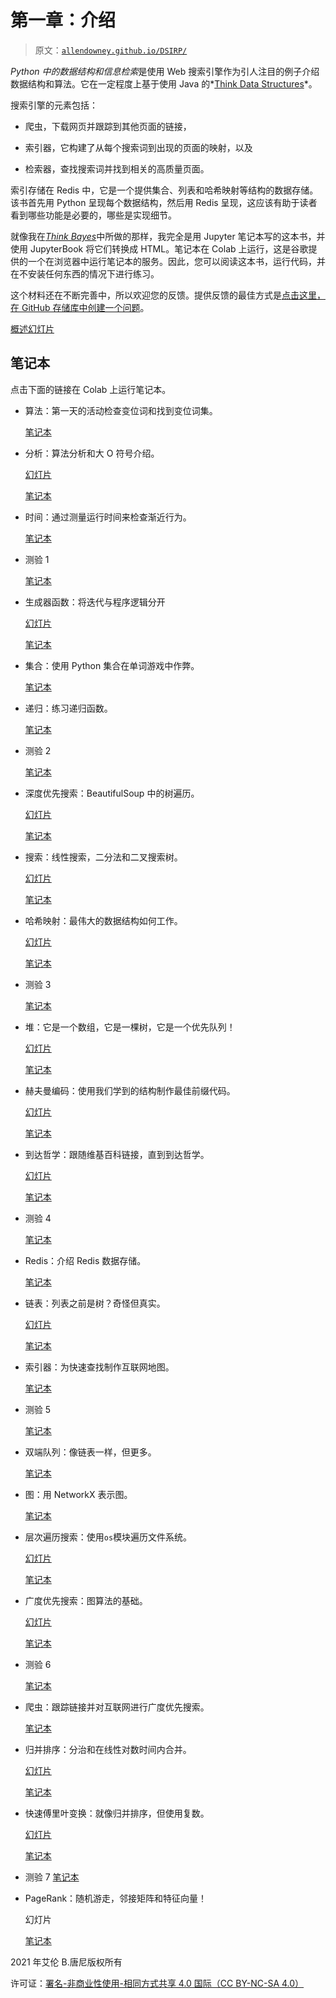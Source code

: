 # 第一章：介绍

> 原文：[`allendowney.github.io/DSIRP/`](https://allendowney.github.io/DSIRP/)

*Python 中的数据结构和信息检索*是使用 Web 搜索引擎作为引人注目的例子介绍数据结构和算法。它在一定程度上基于使用 Java 的*[Think Data Structures](https://greenteapress.com/wp/think-data-structures/)*。

搜索引擎的元素包括：

+   爬虫，下载网页并跟踪到其他页面的链接，

+   索引器，它构建了从每个搜索词到出现的页面的映射，以及

+   检索器，查找搜索词并找到相关的高质量页面。

索引存储在 Redis 中，它是一个提供集合、列表和哈希映射等结构的数据存储。该书首先用 Python 呈现每个数据结构，然后用 Redis 呈现，这应该有助于读者看到哪些功能是必要的，哪些是实现细节。

就像我在[*Think Bayes*](https://greenteapress.com/wp/think-bayes/)中所做的那样，我完全是用 Jupyter 笔记本写的这本书，并使用 JupyterBook 将它们转换成 HTML。笔记本在 Colab 上运行，这是谷歌提供的一个在浏览器中运行笔记本的服务。因此，您可以阅读这本书，运行代码，并在不安装任何东西的情况下进行练习。

这个材料还在不断完善中，所以欢迎您的反馈。提供反馈的最佳方式是[点击这里，在 GitHub 存储库中创建一个问题](https://github.com/AllenDowney/DSIRP/issues)。

[概述幻灯片](https://docs.google.com/presentation/d/e/2PACX-1vRFFocqlEH4YAbi8_xgZhfx9cvHFdMkhx_-yQ2aVVqc5quUQlm_mhuu7XoE9UOARsvwDe9X0kcA2DqS/pub)

## 笔记本

点击下面的链接在 Colab 上运行笔记本。

+   算法：第一天的活动检查变位词和找到变位词集。

    [笔记本](https://colab.research.google.com/github/AllenDowney/DSIRP/blob/main/notebooks/algorithms.ipynb)

+   分析：算法分析和大 O 符号介绍。

    [幻灯片](https://docs.google.com/presentation/d/e/2PACX-1vQXYlOUlPPTE9GGR3UBugxYT8n_TcIGR5ttG7Rz_aA8lAFLTCeYUC1HFnQyDQBKPOv6PC7_PQ5Q-xz6/pub)

    [笔记本](https://colab.research.google.com/github/AllenDowney/DSIRP/blob/main/notebooks/analysis.ipynb)

+   时间：通过测量运行时间来检查渐近行为。

    [笔记本](https://colab.research.google.com/github/AllenDowney/DSIRP/blob/main/notebooks/timing.ipynb)

+   测验 1

    [笔记本](https://colab.research.google.com/github/AllenDowney/DSIRP/blob/main/notebooks/quiz01.ipynb)

+   生成器函数：将迭代与程序逻辑分开

    [幻灯片](https://docs.google.com/presentation/d/e/2PACX-1vTOxX01R5LNdEZDqSkiG5YOlJQieAO2bePigUnz6Fx5fiJqTMtpoOzn0ltpaeuWbfLl74vz6YqWUmZK/pub)

    [笔记本](https://colab.research.google.com/github/AllenDowney/DSIRP/blob/main/notebooks/generator.ipynb)

+   集合：使用 Python 集合在单词游戏中作弊。

    [笔记本](https://colab.research.google.com/github/AllenDowney/DSIRP/blob/main/notebooks/set.ipynb)

+   递归：练习递归函数。

    [笔记本](https://colab.research.google.com/github/AllenDowney/DSIRP/blob/main/notebooks/recursion.ipynb)

+   测验 2

    [笔记本](https://colab.research.google.com/github/AllenDowney/DSIRP/blob/main/notebooks/quiz02.ipynb)

+   深度优先搜索：BeautifulSoup 中的树遍历。

    [幻灯片](https://docs.google.com/presentation/d/e/2PACX-1vTQzIt8u_vdwhqeFjPIHUNDFlO0_2-GId567gTbSCtyfQM0nRWjlxbklUhWTGl4KDzVI4_JxcfYRfEa/pub)

    [笔记本](https://colab.research.google.com/github/AllenDowney/DSIRP/blob/main/notebooks/dfs.ipynb)

+   搜索：线性搜索，二分法和二叉搜索树。

    [幻灯片](https://docs.google.com/presentation/d/e/2PACX-1vQItNQPqCoUITZggi-ML-OYZtecevxcsPVvbP1JvW55erx2tXaO3cibTrWE5E8myJ4wqRPLt7xby7ei/pub)

    [笔记本](https://colab.research.google.com/github/AllenDowney/DSIRP/blob/main/notebooks/searching.ipynb)

+   哈希映射：最伟大的数据结构如何工作。

    [幻灯片](https://docs.google.com/presentation/d/e/2PACX-1vQXOQd5jpi4eHfIg9iqPCOSLVFEnaAvAiFhBAGZECl0wZ2XKJdbMSnGZsym8CvVq-IsxvvKu1tB7e2L/pub)

    [笔记本](https://colab.research.google.com/github/AllenDowney/DSIRP/blob/main/notebooks/hashmap.ipynb)

+   测验 3

    [笔记本](https://colab.research.google.com/github/AllenDowney/DSIRP/blob/main/notebooks/quiz03.ipynb)

+   堆：它是一个数组，它是一棵树，它是一个优先队列！

    [幻灯片](https://docs.google.com/presentation/d/e/2PACX-1vQTHKlq7pvrOCgqgPhLodGUtrcA3sFGco4r8O041WvmKLi-JFDfUPpb4X6txEn1qe2RR_xBfvXlXtSD/pub)

    [笔记本](https://colab.research.google.com/github/AllenDowney/DSIRP/blob/main/notebooks/heap.ipynb)

+   赫夫曼编码：使用我们学到的结构制作最佳前缀代码。

    [幻灯片](https://docs.google.com/presentation/d/e/2PACX-1vQjk8Ko3u59qdandz-R_KfmQiHc2oIBk5RcJlWMXubdIMDxYuZpVHqn26jLylm0_eMf_ZJ-rOgnBjpi/pub)

    [笔记本](https://colab.research.google.com/github/AllenDowney/DSIRP/blob/main/notebooks/huffman.ipynb)

+   到达哲学：跟随维基百科链接，直到到达哲学。

    [幻灯片](https://docs.google.com/presentation/d/e/2PACX-1vQKVxHQKnp4LoiDipCvMh6GFRhgdiNFG_fqJ6vOfFb-ai9S1jLLbFvR1Qp4ocaAMNGL2FSaUd3-3H62/pub)

    [笔记本](https://colab.research.google.com/github/AllenDowney/DSIRP/blob/main/notebooks/philosophy.ipynb)

+   测验 4

    [笔记本](https://colab.research.google.com/github/AllenDowney/DSIRP/blob/main/notebooks/quiz04.ipynb)

+   Redis：介绍 Redis 数据存储。

    [笔记本](https://colab.research.google.com/github/AllenDowney/DSIRP/blob/main/notebooks/redis.ipynb)

+   链表：列表之前是树？奇怪但真实。

    [幻灯片](https://docs.google.com/presentation/d/e/2PACX-1vRSKmupEcVRXzH4jj31Zk5To6PrmIej58HviUrbN0a7wKTKBZwdoVHcGSFKvWac-L1w3Js9R6eD33fn/pub)

    [笔记本](https://colab.research.google.com/github/AllenDowney/DSIRP/blob/main/notebooks/linked_list.ipynb)

+   索引器：为快速查找制作互联网地图。

    [笔记本](https://colab.research.google.com/github/AllenDowney/DSIRP/blob/main/notebooks/indexer.ipynb)

+   测验 5

    [笔记本](https://colab.research.google.com/github/AllenDowney/DSIRP/blob/main/notebooks/quiz05.ipynb)

+   双端队列：像链表一样，但更多。

    [笔记本](https://colab.research.google.com/github/AllenDowney/DSIRP/blob/main/notebooks/deque.ipynb)

+   图：用 NetworkX 表示图。

    [笔记本](https://colab.research.google.com/github/AllenDowney/DSIRP/blob/main/notebooks/graph.ipynb)

+   层次遍历搜索：使用`os`模块遍历文件系统。

    [幻灯片](https://docs.google.com/presentation/d/e/2PACX-1vQT31xIq3pY-JF9J2RezS-i3528RM-NSpa67PN3wjfNF_6T0uUw_pV253lFKCB7pc_zXsnglXKOU2Pw/pub)

    [笔记本](https://colab.research.google.com/github/AllenDowney/DSIRP/blob/main/notebooks/level_order.ipynb)

+   广度优先搜索：图算法的基础。

    [幻灯片](https://docs.google.com/presentation/d/e/2PACX-1vRXakv4ZkGq648UwqRCXUkmqUFwGx4kJ4OskY6F9_busCH2aXPjZKKsQhGP4ESdJJNDq8bJowB9zLJb/pub)

    [笔记本](https://colab.research.google.com/github/AllenDowney/DSIRP/blob/main/notebooks/bfs.ipynb)

+   测验 6

    [笔记本](https://colab.research.google.com/github/AllenDowney/DSIRP/blob/main/notebooks/quiz06.ipynb)

+   爬虫：跟踪链接并对互联网进行广度优先搜索。

    [笔记本](https://colab.research.google.com/github/AllenDowney/DSIRP/blob/main/notebooks/crawler.ipynb)

+   归并排序：分治和在线性对数时间内合并。

    [幻灯片](https://docs.google.com/presentation/d/e/2PACX-1vQbgVZohGR3tSm7LtnYVravKt_za_70Egy4hQwpGeLsjvhfmG16QfBjhph991EsIWsrfyABsRMmMAMk/pub)

    [笔记本](https://colab.research.google.com/github/AllenDowney/DSIRP/blob/main/notebooks/mergesort.ipynb)

+   快速傅里叶变换：就像归并排序，但使用复数。

    [幻灯片](https://docs.google.com/presentation/d/e/2PACX-1vRuShFoETvJiCPAiM1xbxDBIM6MaXh2kMpjYB3FvRB4xzYsfi3vgZYgoQbxtGq8ODLjC8qhwn17f2_V/pub)

    [笔记本](https://colab.research.google.com/github/AllenDowney/DSIRP/blob/main/notebooks/fft.ipynb)

+   测验 7 [笔记本](https://colab.research.google.com/github/AllenDowney/DSIRP/blob/main/notebooks/quiz07.ipynb)

+   PageRank：随机游走，邻接矩阵和特征向量！

    幻灯片

    [笔记本](https://colab.research.google.com/github/AllenDowney/DSIRP/blob/main/notebooks/pagerank.ipynb)

2021 年艾伦 B.唐尼版权所有

许可证：[署名-非商业性使用-相同方式共享 4.0 国际（CC BY-NC-SA 4.0）](https://creativecommons.org/licenses/by-nc-sa/4.0/)

